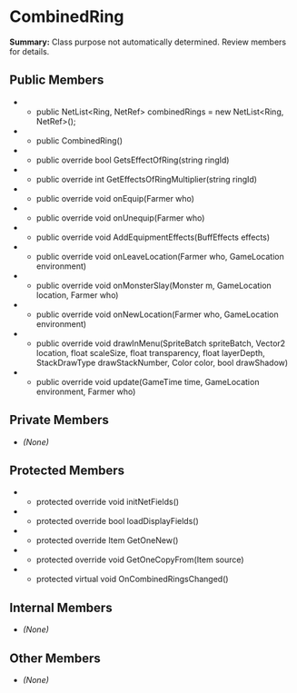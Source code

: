 # CombinedRing

**Summary:** Class purpose not automatically determined. Review members for details.

## Public Members
- - public NetList<Ring, NetRef<Ring>> combinedRings = new NetList<Ring, NetRef<Ring>>();
- - public CombinedRing()
- - public override bool GetsEffectOfRing(string ringId)
- - public override int GetEffectsOfRingMultiplier(string ringId)
- - public override void onEquip(Farmer who)
- - public override void onUnequip(Farmer who)
- - public override void AddEquipmentEffects(BuffEffects effects)
- - public override void onLeaveLocation(Farmer who, GameLocation environment)
- - public override void onMonsterSlay(Monster m, GameLocation location, Farmer who)
- - public override void onNewLocation(Farmer who, GameLocation environment)
- - public override void drawInMenu(SpriteBatch spriteBatch, Vector2 location, float scaleSize, float transparency, float layerDepth, StackDrawType drawStackNumber, Color color, bool drawShadow)
- - public override void update(GameTime time, GameLocation environment, Farmer who)

## Private Members
- *(None)*

## Protected Members
- - protected override void initNetFields()
- - protected override bool loadDisplayFields()
- - protected override Item GetOneNew()
- - protected override void GetOneCopyFrom(Item source)
- - protected virtual void OnCombinedRingsChanged()

## Internal Members
- *(None)*

## Other Members
- *(None)*
